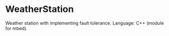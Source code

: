 WeatherStation
==============

Weather station with implementing fault tolerance. Language: C++ (module for mbed).

